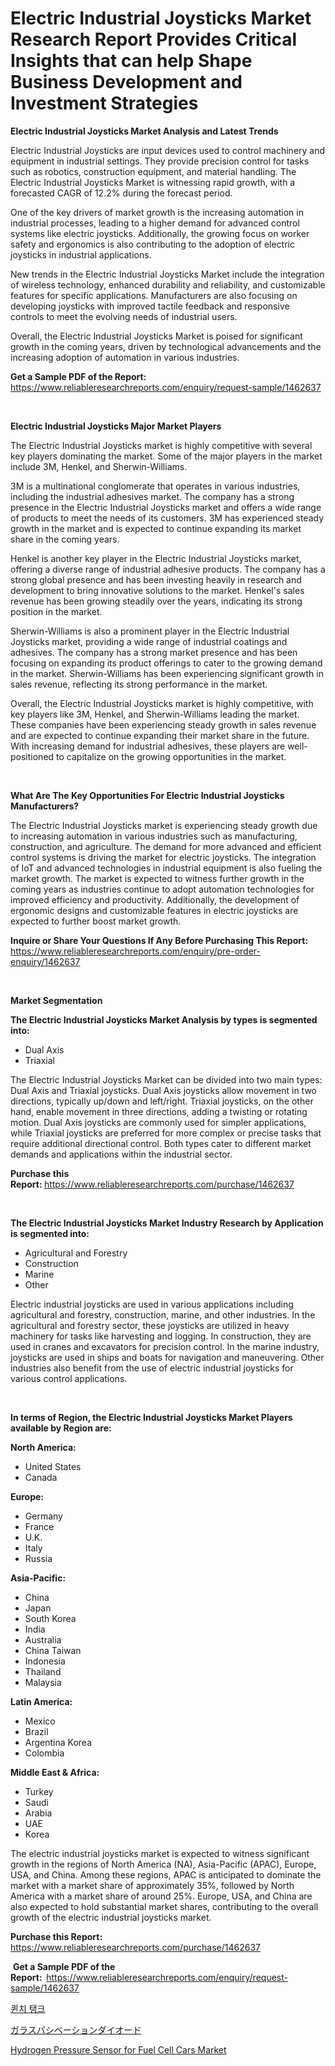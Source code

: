 <p><h1>Electric Industrial Joysticks Market Research Report Provides Critical Insights that can help Shape Business Development and Investment Strategies</h1></p><p><strong>Electric Industrial Joysticks Market Analysis and Latest Trends</strong></p>
<p><p>Electric Industrial Joysticks are input devices used to control machinery and equipment in industrial settings. They provide precision control for tasks such as robotics, construction equipment, and material handling. The Electric Industrial Joysticks Market is witnessing rapid growth, with a forecasted CAGR of 12.2% during the forecast period. </p><p>One of the key drivers of market growth is the increasing automation in industrial processes, leading to a higher demand for advanced control systems like electric joysticks. Additionally, the growing focus on worker safety and ergonomics is also contributing to the adoption of electric joysticks in industrial applications.</p><p>New trends in the Electric Industrial Joysticks Market include the integration of wireless technology, enhanced durability and reliability, and customizable features for specific applications. Manufacturers are also focusing on developing joysticks with improved tactile feedback and responsive controls to meet the evolving needs of industrial users.</p><p>Overall, the Electric Industrial Joysticks Market is poised for significant growth in the coming years, driven by technological advancements and the increasing adoption of automation in various industries.</p></p>
<p><strong>Get a Sample PDF of the Report:&nbsp;</strong> <a href="https://www.reliableresearchreports.com/enquiry/request-sample/1462637">https://www.reliableresearchreports.com/enquiry/request-sample/1462637</a></p>
<p>&nbsp;</p>
<p><strong>Electric Industrial Joysticks Major Market Players</strong></p>
<p><p>The Electric Industrial Joysticks market is highly competitive with several key players dominating the market. Some of the major players in the market include 3M, Henkel, and Sherwin-Williams.</p><p>3M is a multinational conglomerate that operates in various industries, including the industrial adhesives market. The company has a strong presence in the Electric Industrial Joysticks market and offers a wide range of products to meet the needs of its customers. 3M has experienced steady growth in the market and is expected to continue expanding its market share in the coming years.</p><p>Henkel is another key player in the Electric Industrial Joysticks market, offering a diverse range of industrial adhesive products. The company has a strong global presence and has been investing heavily in research and development to bring innovative solutions to the market. Henkel's sales revenue has been growing steadily over the years, indicating its strong position in the market.</p><p>Sherwin-Williams is also a prominent player in the Electric Industrial Joysticks market, providing a wide range of industrial coatings and adhesives. The company has a strong market presence and has been focusing on expanding its product offerings to cater to the growing demand in the market. Sherwin-Williams has been experiencing significant growth in sales revenue, reflecting its strong performance in the market.</p><p>Overall, the Electric Industrial Joysticks market is highly competitive, with key players like 3M, Henkel, and Sherwin-Williams leading the market. These companies have been experiencing steady growth in sales revenue and are expected to continue expanding their market share in the future. With increasing demand for industrial adhesives, these players are well-positioned to capitalize on the growing opportunities in the market.</p></p>
<p>&nbsp;</p>
<p><strong>What Are The Key Opportunities For Electric Industrial Joysticks Manufacturers?</strong></p>
<p><p>The Electric Industrial Joysticks market is experiencing steady growth due to increasing automation in various industries such as manufacturing, construction, and agriculture. The demand for more advanced and efficient control systems is driving the market for electric joysticks. The integration of IoT and advanced technologies in industrial equipment is also fueling the market growth. The market is expected to witness further growth in the coming years as industries continue to adopt automation technologies for improved efficiency and productivity. Additionally, the development of ergonomic designs and customizable features in electric joysticks are expected to further boost market growth.</p></p>
<p><strong>Inquire or Share Your Questions If Any Before Purchasing This Report:</strong> <a href="https://www.reliableresearchreports.com/enquiry/pre-order-enquiry/1462637">https://www.reliableresearchreports.com/enquiry/pre-order-enquiry/1462637</a></p>
<p>&nbsp;</p>
<p><strong>Market Segmentation</strong></p>
<p><strong>The Electric Industrial Joysticks Market Analysis by types is segmented into:</strong></p>
<p><ul><li>Dual Axis</li><li>Triaxial</li></ul></p>
<p><p>The Electric Industrial Joysticks Market can be divided into two main types: Dual Axis and Triaxial joysticks. Dual Axis joysticks allow movement in two directions, typically up/down and left/right. Triaxial joysticks, on the other hand, enable movement in three directions, adding a twisting or rotating motion. Dual Axis joysticks are commonly used for simpler applications, while Triaxial joysticks are preferred for more complex or precise tasks that require additional directional control. Both types cater to different market demands and applications within the industrial sector.</p></p>
<p><strong>Purchase this Report:&nbsp;</strong><a href="https://www.reliableresearchreports.com/purchase/1462637">https://www.reliableresearchreports.com/purchase/1462637</a></p>
<p>&nbsp;</p>
<p><strong>The Electric Industrial Joysticks Market Industry Research by Application is segmented into:</strong></p>
<p><ul><li>Agricultural and Forestry</li><li>Construction</li><li>Marine</li><li>Other</li></ul></p>
<p><p>Electric industrial joysticks are used in various applications including agricultural and forestry, construction, marine, and other industries. In the agricultural and forestry sector, these joysticks are utilized in heavy machinery for tasks like harvesting and logging. In construction, they are used in cranes and excavators for precision control. In the marine industry, joysticks are used in ships and boats for navigation and maneuvering. Other industries also benefit from the use of electric industrial joysticks for various control applications.</p></p>
<p>&nbsp;</p>
<p><strong>In terms of Region, the Electric Industrial Joysticks Market Players available by Region are:</strong></p>
<p>
    <p> <strong> North America: </strong>
        <ul>
            <li>United States</li>
            <li>Canada</li>
        </ul>
        </p> 
    <p> <strong> Europe: </strong>
        <ul>
            <li>Germany</li>
            <li>France</li>
            <li>U.K.</li>
            <li>Italy</li>
            <li>Russia</li>
        </ul>
        </p> 
    <p> <strong> Asia-Pacific: </strong>
        <ul>
            <li>China</li>
            <li>Japan</li>
            <li>South Korea</li>
            <li>India</li>
            <li>Australia</li>
            <li>China Taiwan</li>
            <li>Indonesia</li>
            <li>Thailand</li>
            <li>Malaysia</li>
        </ul>
        </p> 
    <p> <strong> Latin America: </strong>
        <ul>
            <li>Mexico</li>
            <li>Brazil</li>
            <li>Argentina Korea</li>
            <li>Colombia</li>
        </ul>
        </p> 
    <p> <strong> Middle East & Africa: </strong>
        <ul>
            <li>Turkey</li>
            <li>Saudi</li>
            <li>Arabia</li>
            <li>UAE</li>
            <li>Korea</li>
        </ul>
    </p>
    </p>
<p><p>The electric industrial joysticks market is expected to witness significant growth in the regions of North America (NA), Asia-Pacific (APAC), Europe, USA, and China. Among these regions, APAC is anticipated to dominate the market with a market share of approximately 35%, followed by North America with a market share of around 25%. Europe, USA, and China are also expected to hold substantial market shares, contributing to the overall growth of the electric industrial joysticks market.</p></p>
<p><strong>Purchase this Report: </strong><a href="https://www.reliableresearchreports.com/purchase/1462637">https://www.reliableresearchreports.com/purchase/1462637</a></p>
<p>&nbsp;<strong>Get a Sample PDF of the Report:&nbsp;&nbsp;</strong><a href="https://www.reliableresearchreports.com/enquiry/request-sample/1462637">https://www.reliableresearchreports.com/enquiry/request-sample/1462637</a></p>
<p><strong></strong></p>
<p><p><a href="https://github.com/laholand/Market-Research-Report-List-3/blob/main/870481712244.md">퀸치 탱크</a></p><p><a href="https://github.com/mohamedbakry57/Market-Research-Report-List-3/blob/main/884576713385.md">ガラスパシベーションダイオード</a></p><p><a href="https://github.com/JameTravis/Market-Research-Report-List-4/blob/main/hydrogen-pressure-sensor-for-fuel-cell-cars-market.md">Hydrogen Pressure Sensor for Fuel Cell Cars Market</a></p></p>
